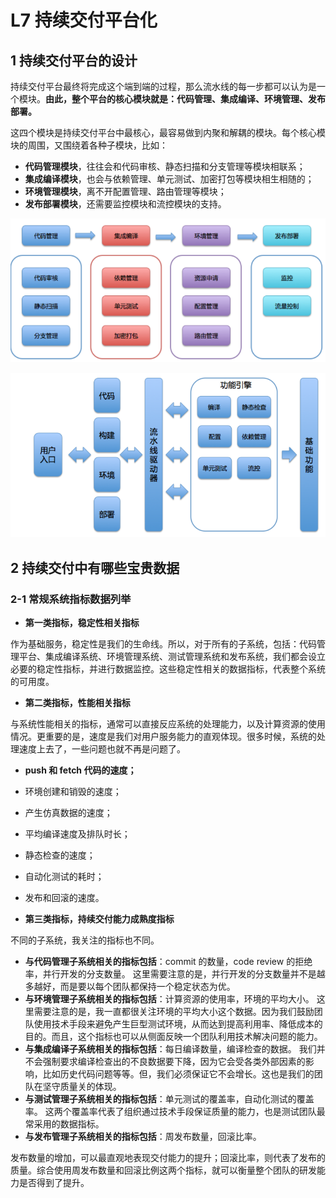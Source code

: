 # **L7 持续交付平台化**

## **1 持续交付平台的设计**

持续交付平台最终将完成这个端到端的过程，那么流水线的每一步都可以认为是一个模块。**由此，整个平台的核心模块就是：代码管理、集成编译、环境管理、发布部署。**


这四个模块是持续交付平台中最核心，最容易做到内聚和解耦的模块。每个核心模块的周围，又围绕着各种子模块，比如：

* **代码管理模块**，往往会和代码审核、静态扫描和分支管理等模块相联系；
* **集成编译模块**，也会与依赖管理、单元测试、加密打包等模块相生相随的；
* **环境管理模块**，离不开配置管理、路由管理等模块；
* **发布部署模块**，还需要监控模块和流控模块的支持。

![Alt Image Text](../images/chap16_7_1.png "body image")

![Alt Image Text](../images/chap16_7_2.png "body image")

## **2 持续交付中有哪些宝贵数据**

### **2-1 常规系统指标数据列举**

* **第一类指标，稳定性相关指标**

作为基础服务，稳定性是我们的生命线。所以，对于所有的子系统，包括：代码管理平台、集成编译系统、环境管理系统、测试管理系统和发布系统，我们都会设立必要的稳定性指标，并进行数据监控。这些稳定性相关的数据指标，代表整个系统的可用度。


* **第二类指标，性能相关指标**

与系统性能相关的指标，通常可以直接反应系统的处理能力，以及计算资源的使用情况。更重要的是，速度是我们对用户服务能力的直观体现。很多时候，系统的处理速度上去了，一些问题也就不再是问题了。

* **push 和 fetch 代码的速度；**
* 环境创建和销毁的速度；
* 产生仿真数据的速度；
* 平均编译速度及排队时长；
* 静态检查的速度；
* 自动化测试的耗时；
* 发布和回滚的速度。

* **第三类指标，持续交付能力成熟度指标**

不同的子系统，我关注的指标也不同。

* **与代码管理子系统相关的指标包括**：commit 的数量，code review 的拒绝率，并行开发的分支数量。 这里需要注意的是，并行开发的分支数量并不是越多越好，而是要以每个团队都保持一个稳定状态为优。
* **与环境管理子系统相关的指标包括**：计算资源的使用率，环境的平均大小。 这里需要注意的是，我一直都很关注环境的平均大小这个数据。因为我们鼓励团队使用技术手段来避免产生巨型测试环境，从而达到提高利用率、降低成本的目的。而且，这个指标也可以从侧面反映一个团队利用技术解决问题的能力。
* **与集成编译子系统相关的指标包括**：每日编译数量，编译检查的数据。 我们并不会强制要求编译检查出的不良数据要下降，因为它会受各类外部因素的影响，比如历史代码问题等等。但，我们必须保证它不会增长。这也是我们的团队在坚守质量关的体现。
* **与测试管理子系统相关的指标包括**：单元测试的覆盖率，自动化测试的覆盖率。 这两个覆盖率代表了组织通过技术手段保证质量的能力，也是测试团队最常采用的数据指标。
* **与发布管理子系统相关的指标包括**：周发布数量，回滚比率。

发布数量的增加，可以最直观地表现交付能力的提升；回滚比率，则代表了发布的质量。综合使用周发布数量和回滚比例这两个指标，就可以衡量整个团队的研发能力是否得到了提升。


